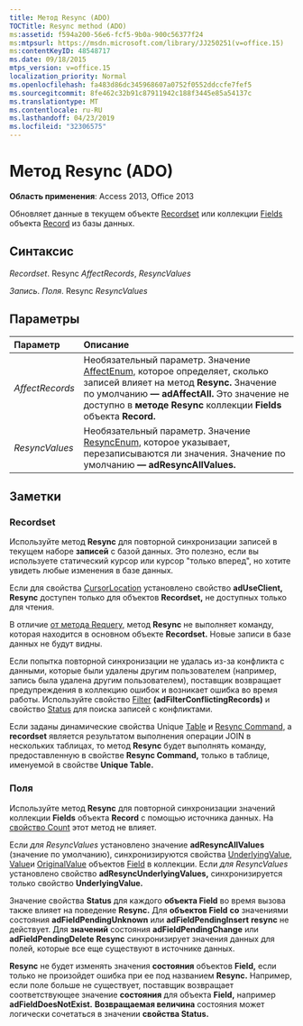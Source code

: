 ```yaml
---
title: Метод Resync (ADO)
TOCTitle: Resync method (ADO)
ms:assetid: f594a200-56e6-fcf5-9b0a-900c56377f24
ms:mtpsurl: https://msdn.microsoft.com/library/JJ250251(v=office.15)
ms:contentKeyID: 48548717
ms.date: 09/18/2015
mtps_version: v=office.15
localization_priority: Normal
ms.openlocfilehash: fa483d86dc345968607a0752f0552ddccfe7fef5
ms.sourcegitcommit: 8fe462c32b91c87911942c188f3445e85a54137c
ms.translationtype: MT
ms.contentlocale: ru-RU
ms.lasthandoff: 04/23/2019
ms.locfileid: "32306575"
---
```

# <a name="resync-method-ado"></a>Метод Resync (ADO)

**Область применения**: Access 2013, Office 2013

Обновляет данные в текущем объекте [Recordset](recordset-object-ado.md) или коллекции [Fields](fields-collection-ado.md) объекта [Record](record-object-ado.md) из базы данных.

## <a name="syntax"></a>Синтаксис

*Recordset*. Resync *AffectRecords*, *ResyncValues*

*Запись*. *Поля*. Resync *ResyncValues*

## <a name="parameters"></a>Параметры

|Параметр|Описание|
|:--------|:----------|
|*AffectRecords* |Необязательный параметр. Значение [AffectEnum,](affectenum.md) которое определяет, сколько записей влияет на метод **Resync.** Значение по умолчанию **— adAffectAll.** Это значение не доступно в **методе Resync** коллекции **Fields** объекта **Record.**|
|*ResyncValues* |Необязательный параметр. Значение [ResyncEnum,](resyncenum.md) которое указывает, перезаписываются ли значения. Значение по умолчанию **— adResyncAllValues.**|

## <a name="remarks"></a>Заметки

### <a name="recordset"></a>Recordset

Используйте метод **Resync** для повторной синхронизации записей в текущем наборе **записей** с базой данных. Это полезно, если вы используете статический курсор или курсор "только вперед", но хотите увидеть любые изменения в базе данных.

Если для свойства [CursorLocation](cursorlocation-property-ado.md) установлено свойство **adUseClient,** **Resync** доступен только для объектов **Recordset,** не доступных только для чтения.

В отличие [от метода Requery,](requery-method-ado.md) метод **Resync** не выполняет команду, которая находится в основном объекте **Recordset.** Новые записи в базе данных не будут видны.

Если попытка повторной синхронизации не удалась из-за конфликта с данными, которые были удалены другим пользователем (например, запись [](errors-collection-ado.md) была удалена другим пользователем), поставщик возвращает предупреждения в коллекцию ошибок и возникает ошибка во время работы. Используйте свойство [Filter](filter-property-ado.md) **(adFilterConflictingRecords)** и свойство [Status](status-property-ado-recordset.md) для поиска записей с конфликтами.

Если заданы динамические свойства Unique [Table](unique-table-unique-schema-unique-catalog-properties-dynamic-ado.md) и [Resync Command,](resync-command-property-dynamic-ado.md) а **recordset** является результатом выполнения операции JOIN в нескольких таблицах, то метод **Resync** будет выполнять команду, предоставленную в свойстве **Resync Command,** только в таблице, именуемой в свойстве **Unique Table.**

### <a name="fields"></a>Поля

Используйте метод **Resync** для повторной синхронизации значений коллекции **Fields** объекта **Record** с помощью источника данных. На [свойство Count](count-property-ado.md) этот метод не влияет.

Если *для ResyncValues* установлено значение **adResyncAllValues** (значение по умолчанию), синхронизируются свойства [UnderlyingValue,](underlyingvalue-property-ado.md) [Value](value-property-ado.md)и [OriginalValue](originalvalue-property-ado.md) объектов [Field](field-object-ado.md) в коллекции. Если *для ResyncValues* установлено свойство **adResyncUnderlyingValues,** синхронизируется только свойство **UnderlyingValue.**

Значение свойства **Status** для каждого **объекта Field** во время вызова также влияет на поведение **Resync.** Для **объектов Field** **со** значениями состояния **adFieldPendingUnknown** или **adFieldPendingInsert** **resync** не действует. Для **значений** состояния **adFieldPendingChange** или **adFieldPendingDelete** **Resync** синхронизирует значения данных для полей, которые все еще существуют в источнике данных.

**Resync** не будет изменять значения **состояния** объектов **Field,** если только не произойдет ошибка при ее под названием **Resync.** Например, если поле больше не существует, поставщик возвращает соответствующее значение **состояния** для объекта **Field,** например **adFieldDoesNotExist.** **Возвращаемая величина** состояния может логически сочетаться в значении **свойства Status.**

